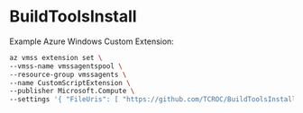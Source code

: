# BuildToolsInstall

Example Azure Windows Custom Extension:

```bash
az vmss extension set \
--vmss-name vmssagentspool \
--resource-group vmssagents \
--name CustomScriptExtension \
--publisher Microsoft.Compute \
--settings '{ "FileUris": [ "https://github.com/TCROC/BuildToolsInstall/blob/master/Windows/InstallTools.ps1" ], "commandToExecute": "Powershell.exe -ExecutionPolicy Unrestricted -File InstallTools.ps1" }'
```
